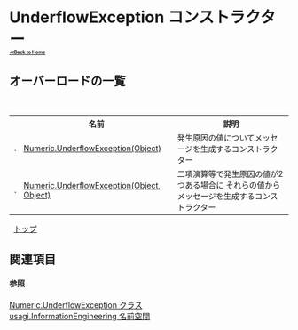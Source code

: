 # UnderflowException コンストラクター <div style="font-size:30%"><a href="https://github.com/usagi/usagi.cs/blob/master/docs/Home.md">≪Back to Home</a></div> 


## オーバーロードの一覧
&nbsp;<table><tr><th></th><th>名前</th><th>説明</th></tr><tr><td>![Public メソッド](media/pubmethod.gif "Public メソッド")</td><td><a href="M_usagi_InformationEngineering_Numeric_UnderflowException__ctor.md">Numeric.UnderflowException(Object)</a></td><td>
発生原因の値についてメッセージを生成するコンストラクター</td></tr><tr><td>![Public メソッド](media/pubmethod.gif "Public メソッド")</td><td><a href="M_usagi_InformationEngineering_Numeric_UnderflowException__ctor_1.md">Numeric.UnderflowException(Object, Object)</a></td><td>
二項演算等で発生原因の値が2つある場合に それらの値からメッセージを生成するコンストラクター</td></tr></table>&nbsp;
<a href="#underflowexception-コンストラクター">トップ</a>

## 関連項目


#### 参照
<a href="T_usagi_InformationEngineering_Numeric_UnderflowException.md">Numeric.UnderflowException クラス</a><br /><a href="N_usagi_InformationEngineering.md">usagi.InformationEngineering 名前空間</a><br />